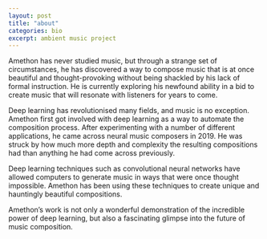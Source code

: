 ```yaml
---
layout: post
title: "about"
categories: bio
excerpt: ambient music project 
---
```


<p>
Amethon has never studied music, but through a strange set of circumstances, he has discovered a way to compose music that is at once beautiful and thought-provoking without being shackled by his lack of formal instruction. He is currently exploring his newfound ability in a bid to create music that will resonate with listeners for years to come. 

<p>
Deep learning has revolutionised many fields, and music is no exception. Amethon first got involved with deep learning as a way to automate the composition process. After experimenting with a number of different applications, he came across neural music composers in 2019. He was struck by how much more depth and complexity the resulting compositions had than anything he had come across previously.

<p>
Deep learning techniques such as convolutional neural networks have allowed computers to generate music in ways that were once thought impossible. Amethon has been using these techniques to create unique and hauntingly beautiful compositions. 

<p>
Amethon’s work is not only a wonderful demonstration of the incredible power of deep learning, but also a fascinating glimpse into the future of music composition. 